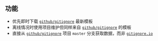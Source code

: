 ## 功能

- 优先即时下载 [`github/gitignore`](https://github.com/github/gitignore) 最新模板
- 离线情况时使用项目维护但同样来自 [`github/gitignore`](https://github.com/github/gitignore) 的模板
- 直接从 [`github/gitignore`](https://github.com/github/gitignore) 项目 `master` 分支获取数据，而非 [`gitignore.io`](https://www.gitignore.io/)
